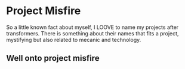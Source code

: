 # Project Misfire
So a little known fact about myself, I LOOVE to name my projects after transformers. There is something about their names that fits a project, mystifying but also related to mecanic and technology.

## Well onto project misfire

